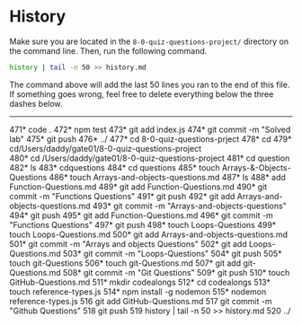 # History

Make sure you are located in the `8-0-quiz-questions-project/` directory on the command line. Then, run the following command.

```bash
history | tail -n 50 >> history.md
```

The command above will add the last 50 lines you ran to the end of this file. If something goes wrong, feel free to delete everything below the three dashes below.

---
  471* code .
  472* npm test
  473* git add index.js
  474* git commit -m "Solved lab"
  475* git push
  476* ../
  477* cd 8-0-quiz-questions-prject
  478* cd
  479* cd/Users/daddy/gate01/8-0-quiz-questions-project   
  480* cd /Users/daddy/gate01/8-0-quiz-questions-project
  481* cd question
  482* ls
  483* cdquestions
  484* cd questions
  485* touch Arrays-&-Objects-Questions
  486* touch Arrays-and-objects-questions.md
  487* ls
  488* add Function-Questions.md
  489* git add Function-Questions.md
  490* git commit -m "Functions Questions"
  491* git push
  492* git add Arrays-and-objects-questions.md
  493* git commit -m "Arrays-and-objects-questions"
  494* git push
  495* git add Function-Questions.md
  496* git commit -m "Functions Questions"
  497* git push
  498* touch Loops-Questions
  499* touch Loops-Questions.md
  500* git add Arrays-and-objects-questions.md
  501* git commit -m "Arrays and objects Questions"
  502* git add Loops-Questions.md
  503* git commit -m "Loops-Questions"
  504* git push
  505* touch git-Questions
  506* touch git-Questions.md
  507* git add git-Questions.md
  508* git commit -m "Git Questions"
  509* git push
  510* touch GitHub-Questions.md
  511* mkdir codealongs 
  512* cd codealongs
  513* touch reference-types.js
  514* npm install -g nodemon
  515* nodemon reference-types.js
  516  git add GitHub-Questions.md
  517  git commit -m "Github Questions"
  518  git push
  519  history | tail -n 50 >> history.md
  520  ../
